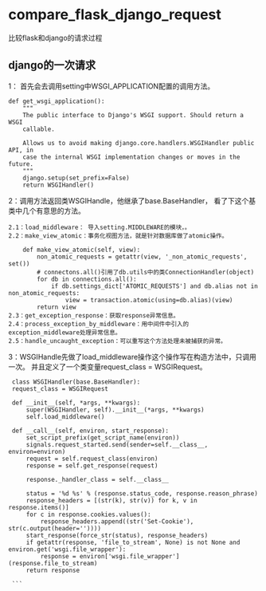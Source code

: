 # compare_flask_django_request
比较flask和django的请求过程

## django的一次请求

1： 首先会去调用setting中WSGI_APPLICATION配置的调用方法。
```
def get_wsgi_application():
    """
    The public interface to Django's WSGI support. Should return a WSGI
    callable.

    Allows us to avoid making django.core.handlers.WSGIHandler public API, in
    case the internal WSGI implementation changes or moves in the future.
    """
    django.setup(set_prefix=False)
    return WSGIHandler()
```

2：调用方法返回类WSGIHandle，他继承了base.BaseHandler， 看了下这个基类中几个有意思的方法。

    2.1：load_middleware： 导入setting.MIDDLEWARE的模块，。
    2.2：make_view_atomic：事务化视图方法，就是针对数据库做了atomic操作。
        
        def make_view_atomic(self, view):
            non_atomic_requests = getattr(view, '_non_atomic_requests', set())
            # connectons.all()引用了db.utils中的类ConnectionHandler(object)
            for db in connections.all():
                if db.settings_dict['ATOMIC_REQUESTS'] and db.alias not in non_atomic_requests:
                    view = transaction.atomic(using=db.alias)(view)
            return view
    2.3：get_exception_response：获取response异常信息。
    2.4：process_exception_by_middleware：用中间件中引入的exception_middleware处理异常信息。
    2.5：handle_uncaught_exception：可以重写这个方法处理未被捕获的异常。
 
 3：WSGIHandle先做了load_middleware操作这个操作写在构造方法中，只调用一次。
    并且定义了一个类变量request_class = WSGIRequest。
   
   ```
    class WSGIHandler(base.BaseHandler):
    request_class = WSGIRequest

    def __init__(self, *args, **kwargs):
        super(WSGIHandler, self).__init__(*args, **kwargs)
        self.load_middleware()

    def __call__(self, environ, start_response):
        set_script_prefix(get_script_name(environ))
        signals.request_started.send(sender=self.__class__, environ=environ)
        request = self.request_class(environ)
        response = self.get_response(request)

        response._handler_class = self.__class__

        status = '%d %s' % (response.status_code, response.reason_phrase)
        response_headers = [(str(k), str(v)) for k, v in response.items()]
        for c in response.cookies.values():
            response_headers.append((str('Set-Cookie'), str(c.output(header=''))))
        start_response(force_str(status), response_headers)
        if getattr(response, 'file_to_stream', None) is not None and environ.get('wsgi.file_wrapper'):
            response = environ['wsgi.file_wrapper'](response.file_to_stream)
        return response
    
    ```
